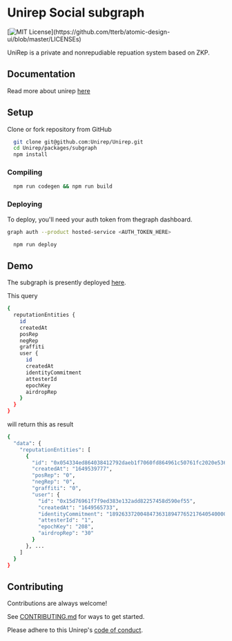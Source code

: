 # Unirep Social subgraph

[![MIT License](https://img.shields.io/apm/l/atomic-design-ui.svg?)](https://github.com/tterb/atomic-design-ui/blob/master/LICENSEs)

UniRep is a private and nonrepudiable repuation system based on ZKP.

## Documentation

Read more about unirep [here](https://unirep.gitbook.io/unirep/introduction)

## Setup

Clone or fork repository from GitHub

```bash
  git clone git@github.com:Unirep/Unirep.git
  cd Unirep/packages/subgraph
  npm install
```

### Compiling

```bash
  npm run codegen && npm run build
```

### Deploying

To deploy, you'll need your auth token from thegraph dashboard.

```bash
graph auth --product hosted-service <AUTH_TOKEN_HERE>
```

```bash
  npm run deploy
```

## Demo

The subgraph is presently deployed [here](https://thegraph.com/hosted-service/subgraph/iamonuwa/unirep).

This query

```bash
{
  reputationEntities {
    id
    createdAt
    posRep
    negRep
    graffiti
    user {
      id
      createdAt
      identityCommitment
      attesterId
      epochKey
      airdropRep
    }
  }
}
```

will return this as result

```bash
{
  "data": {
    "reputationEntities": [
      {
        "id": "0x054334ed864038412792daeb1f7060fd864961c50761fc2020e5363aaded87fe0",
        "createdAt": "1649539777",
        "posRep": "0",
        "negRep": "0",
        "graffiti": "0",
        "user": {
          "id": "0x15d76961f7f9ed383e132add82257458d590ef55",
          "createdAt": "1649565733",
          "identityCommitment": "18926337200484736318947765217640540000000000000000000000000000000000000000000",
          "attesterId": "1",
          "epochKey": "208",
          "airdropRep": "30"
        }
      }, ...
    ]
  }
}
```

<!-- ## Running Tests

To run tests, run the following command

```bash
  npm run test
``` -->

## Contributing

Contributions are always welcome!

See [CONTRIBUTING.md](https://github.com/Unirep/Unirep-Social/blob/main/CONTRIBUTING.md) for ways to get started.

Please adhere to this Unirep's [code of conduct](https://github.com/Unirep/Unirep-Social/blob/main/CODE_OF_CONDUCT.md).
